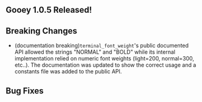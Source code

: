 ## Gooey 1.0.5 Released! 


## Breaking Changes 

* (documentation breaking)`terminal_font_weight`'s public documented API allowed the strings "NORMAL" and "BOLD" while its internal implementation relied on numeric font weights (light=200, normal=300, etc..). The documentation was updated to show the correct usage and a constants file was added to the public API.   

## Bug Fixes 




